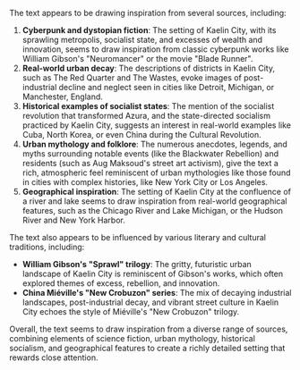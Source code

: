 The text appears to be drawing inspiration from several sources, including:

1. **Cyberpunk and dystopian fiction**: The setting of Kaelin City, with its sprawling metropolis, socialist state, and excesses of wealth and innovation, seems to draw inspiration from classic cyberpunk works like William Gibson's "Neuromancer" or the movie "Blade Runner".
2. **Real-world urban decay**: The descriptions of districts in Kaelin City, such as The Red Quarter and The Wastes, evoke images of post-industrial decline and neglect seen in cities like Detroit, Michigan, or Manchester, England.
3. **Historical examples of socialist states**: The mention of the socialist revolution that transformed Azura, and the state-directed socialism practiced by Kaelin City, suggests an interest in real-world examples like Cuba, North Korea, or even China during the Cultural Revolution.
4. **Urban mythology and folklore**: The numerous anecdotes, legends, and myths surrounding notable events (like the Blackwater Rebellion) and residents (such as Aug Maksoud's street art activism), give the text a rich, atmospheric feel reminiscent of urban mythologies like those found in cities with complex histories, like New York City or Los Angeles.
5. **Geographical inspiration**: The setting of Kaelin City at the confluence of a river and lake seems to draw inspiration from real-world geographical features, such as the Chicago River and Lake Michigan, or the Hudson River and New York Harbor.

The text also appears to be influenced by various literary and cultural traditions, including:

* **William Gibson's "Sprawl" trilogy**: The gritty, futuristic urban landscape of Kaelin City is reminiscent of Gibson's works, which often explored themes of excess, rebellion, and innovation.
* **China Miéville's "New Crobuzon" series**: The mix of decaying industrial landscapes, post-industrial decay, and vibrant street culture in Kaelin City echoes the style of Miéville's "New Crobuzon" trilogy.

Overall, the text seems to draw inspiration from a diverse range of sources, combining elements of science fiction, urban mythology, historical socialism, and geographical features to create a richly detailed setting that rewards close attention.